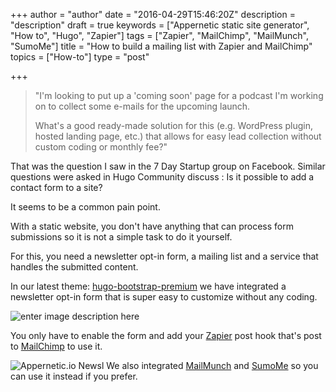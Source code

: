 +++
author = "author"
date = "2016-04-29T15:46:20Z"
description = "description"
draft = true
keywords = ["Appernetic static site generator", "How to", "Hugo", "Zapier"]
tags = ["Zapier", "MailChimp", "MailMunch", "SumoMe"]
title = "How to build a mailing list with Zapier and MailChimp"
topics = ["How-to"]
type = "post"

+++
> "I'm looking to put up a 'coming soon' page for a podcast I'm working
> on to collect some e-mails for the upcoming launch.
> 
> What's a good ready-made solution for this (e.g. WordPress plugin,
> hosted landing page, etc.) that allows for easy lead collection
> without custom coding or monthly fee?"

That was the question I saw in the 7 Day Startup group on Facebook. Similar questions were asked in Hugo Community discuss : Is it possible to add a contact form to a site?

It seems to be a common pain point.

With a static website, you don't have anything that can process form submissions so it is not a simple task to do it yourself. 

For this, you need a newsletter opt-in form, a mailing list and a service that handles the submitted content.

In our latest theme: [hugo-bootstrap-premium][1] we have integrated a newsletter opt-in form that is super easy to customize without any coding.

![enter image description here][2]

You only have to enable the form and add your [Zapier][3] post hook that's post to [MailChimp][4] to use it. 

![Appernetic.io Newsl][5]
We also integrated [MailMunch][6] and [SumoMe][7] so you can use it instead  if you prefer.


  [1]: https://github.com/appernetic/hugo-bootstrap-premium
  [2]: https://res.cloudinary.com/appernetic/v1461945240/aaxlgeo4btp4ih5hlhtb
  [3]: https://zapier.com
  [4]: http://mailchimp.com/
  [5]: https://res.cloudinary.com/appernetic/v1461945371/jdx7evqmqmrli2ib7wzf
  [6]: https://www.mailmunch.co/
  [7]: https://sumome.com/
